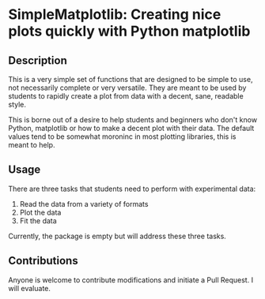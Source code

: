 # SimpleMatplotlib: Creating nice plots quickly with Python matplotlib

## Description
This is a very simple set of functions that are designed to be simple to use, not necessarily complete or very versatile. They are meant to be used by students to rapidly create a plot from data with a decent, sane, readable style.

This is borne out of a desire to help students and beginners who don't know Python, matplotlib or how to make a decent plot with their data. The default values tend to be somewhat moroninc in most plotting libraries, this is meant to help.

## Usage
There are three tasks that students need to perform with experimental data:
1) Read the data from a variety of formats
2) Plot the data
3) Fit the data

Currently, the package is empty but will address these three tasks.

## Contributions
Anyone is welcome to contribute modifications and initiate a Pull Request. I will evaluate.
